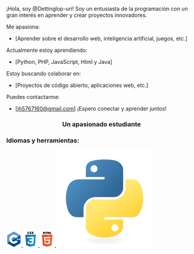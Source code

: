  ¡Hola, soy @Dettinglop-uri!
Soy un entusiasta de la programación con un gran interés en aprender y crear proyectos innovadores.
 
 Me apasiona:
 
- [Aprender sobre el desarrollo web, inteligencia artificial, juegos, etc.]
 
 Actualmente estoy aprendiendo:
 
- [Python, PHP, JavaScript, Html y Java]
 
 Estoy buscando colaborar en:
 
- [Proyectos de código abierto, aplicaciones web, etc.]
 
 Puedes contactarme:
 
- [jh5767160@gmail.com]
¡Espero conectar y aprender juntos!

<h3 align="center">Un apasionado estudiante</h3>


<h3 align="left">Idiomas y herramientas:</h3>
<p align="left"> <a href="https://www.w3schools.com/cpp/" target="_blank" rel="noreferrer"> <img src="https://raw.githubusercontent.com/devicons/devicon/master/icons/cplusplus/cplusplus-original.svg" alt="cplusplus" width="40" height="40"/> </a> <a href="https://www.w3schools.com/css/" target="_blank" rel="noreferrer"> <img src="https://raw.githubusercontent.com/devicons/devicon/master/icons/css3/css3-original-wordmark.svg" alt="css3" width="40" height="40"/> </a> <a href="https://www.w3.org/html/" target="_blank" rel="noreferrer"> <img src="https://raw.githubusercontent.com/devicons/devicon/master/icons/html5/html5-original-wordmark.svg" alt="html5" width="40" height="40"/> </a> <a href="https://www.python.org" target="_blank" rel="noreferrer"> <img src="https://raw.githubusercontent.com/devicons/devicon/master/icons/python/python-original.svg" alt="python" ancho="40" alto="40"/> </a> </p>


<!---
Dettinglop-uri/Dettinglop-uri is a ✨ special ✨ repository because its `README.md` (this file) appears on your GitHub profile.
You can click the Preview link to take a look at your changes.
--->
